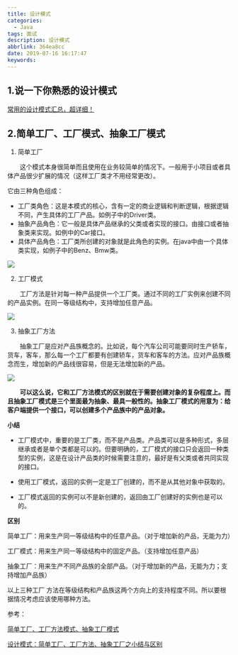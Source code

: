 ```yaml
---
title: 设计模式
categories:
  - Java
tags: 面试
description: 设计模式
abbrlink: 364ea8cc
date: 2019-07-16 16:17:47
keywords:
---
```


## 1.说一下你熟悉的设计模式

[常用的设计模式汇总，超详细！](http://mp.weixin.qq.com/s?__biz=MzIwMTY0NDU3Nw==&mid=2651938221&idx=1&sn=9cb29d1eb0fdbdb5f976306b08d5bdcc&chksm=8d0f32e3ba78bbf547c6039038682706a2eaf83002158c58060d5eb57bdd83eb966a1e223ef6&scene=21#wechat_redirect)

## 2.简单工厂、工厂模式、抽象工厂模式

1. 简单工厂

　　这个模式本身很简单而且使用在业务较简单的情况下。一般用于小项目或者具体产品很少扩展的情况（这样工厂类才不用经常更改）。

它由三种角色组成：

- 工厂类角色：这是本模式的核心，含有一定的商业逻辑和判断逻辑，根据逻辑不同，产生具体的工厂产品。如例子中的Driver类。
- 抽象产品角色：它一般是具体产品继承的父类或者实现的接口。由接口或者抽象类来实现。如例中的Car接口。
- 具体产品角色：工厂类所创建的对象就是此角色的实例。在java中由一个具体类实现，如例子中的Benz、Bmw类。

![](http://ww1.sinaimg.cn/large/75a4a8eegy1g51ryuq2tsj20ic0dwjs2.jpg)

2. 工厂模式

　　工厂方法是针对每一种产品提供一个工厂类。通过不同的工厂实例来创建不同的产品实例。在同一等级结构中，支持增加任意产品。

![](http://ww1.sinaimg.cn/large/75a4a8eegy1g51rzfzrhhj20ic0dxmxz.jpg)

3. 抽象工厂方法

　　抽象工厂是应对产品族概念的。比如说，每个汽车公司可能要同时生产轿车，货车，客车，那么每一个工厂都要有创建轿车，货车和客车的方法。应对产品族概念而生，增加新的产品线很容易，但是无法增加新的产品。

![](http://ww1.sinaimg.cn/large/75a4a8eegy1g51s06p2bjj20iw0jawfw.jpg)

　　**可以这么说，它和工厂方法模式的区别就在于需要创建对象的复杂程度上。而且抽象工厂模式是三个里面最为抽象、最具一般性的。抽象工厂模式的用意为：给客户端提供一个接口，可以创建多个产品族中的产品对象。**

**小结**

- 工厂模式中，重要的是工厂类，而不是产品类。产品类可以是多种形式，多层继承或者是单个类都是可以的。但要明确的，工厂模式的接口只会返回一种类型的实例，这是在设计产品类的时候需要注意的，最好是有父类或者共同实现的接口。

- 使用工厂模式，返回的实例一定是工厂创建的，而不是从其他对象中获取的。

- 工厂模式返回的实例可以不是新创建的，返回由工厂创建好的实例也是可以的。

**区别**

简单工厂：用来生产同一等级结构中的任意产品。（对于增加新的产品，无能为力）

工厂模式：用来生产同一等级结构中的固定产品。（支持增加任意产品）   

抽象工厂：用来生产不同产品族的全部产品。（对于增加新的产品，无能为力；支持增加产品族）

以上三种工厂 方法在等级结构和产品族这两个方向上的支持程度不同。所以要根据情况考虑应该使用哪种方法。  

参考：

[简单工厂、工厂方法模式、抽象工厂模式](https://www.jianshu.com/p/6d447cea14c7)

[设计模式：简单工厂、工厂方法、抽象工厂之小结与区别](https://blog.csdn.net/superbeck/article/details/4446177)

